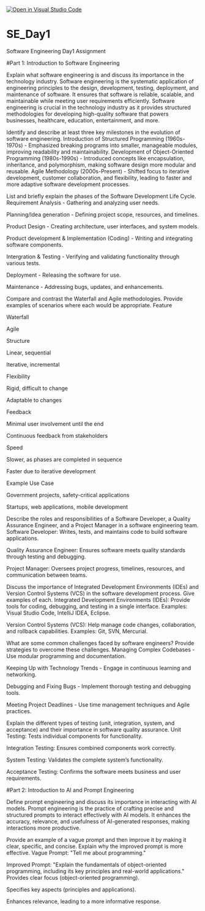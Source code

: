 [![Open in Visual Studio Code](https://classroom.github.com/assets/open-in-vscode-2e0aaae1b6195c2367325f4f02e2d04e9abb55f0b24a779b69b11b9e10269abc.svg)](https://classroom.github.com/online_ide?assignment_repo_id=18519660&assignment_repo_type=AssignmentRepo)
# SE_Day1
Software Engineering Day1 Assignment

#Part 1: Introduction to Software Engineering

Explain what software engineering is and discuss its importance in the technology industry.
Software engineering is the systematic application of engineering principles to the design, development, testing, deployment, and maintenance of software. It ensures that software is reliable, scalable, and maintainable while meeting user requirements efficiently. Software engineering is crucial in the technology industry as it provides structured methodologies for developing high-quality software that powers businesses, healthcare, education, entertainment, and more.

Identify and describe at least three key milestones in the evolution of software engineering.
Introduction of Structured Programming (1960s-1970s) - Emphasized breaking programs into smaller, manageable modules, improving readability and maintainability.
Development of Object-Oriented Programming (1980s-1990s) - Introduced concepts like encapsulation, inheritance, and polymorphism, making software design more modular and reusable.
Agile Methodology (2000s-Present) - Shifted focus to iterative development, customer collaboration, and flexibility, leading to faster and more adaptive software development processes.

List and briefly explain the phases of the Software Development Life Cycle.
Requirement Analysis - Gathering and analyzing user needs.

Planning/Idea generation - Defining project scope, resources, and timelines.

Product Design - Creating architecture, user interfaces, and system models.

Product development & Implementation (Coding) - Writing and integrating software components.

Intergration & Testing - Verifying and validating functionality through various tests.

Deployment - Releasing the software for use.

Maintenance - Addressing bugs, updates, and enhancements.

Compare and contrast the Waterfall and Agile methodologies. Provide examples of scenarios where each would be appropriate.
Feature

Waterfall

Agile

Structure

Linear, sequential

Iterative, incremental

Flexibility

Rigid, difficult to change

Adaptable to changes

Feedback

Minimal user involvement until the end

Continuous feedback from stakeholders

Speed

Slower, as phases are completed in sequence

Faster due to iterative development

Example Use Case

Government projects, safety-critical applications

Startups, web applications, mobile development

Describe the roles and responsibilities of a Software Developer, a Quality Assurance Engineer, and a Project Manager in a software engineering team.
Software Developer: Writes, tests, and maintains code to build software applications.

Quality Assurance Engineer: Ensures software meets quality standards through testing and debugging.

Project Manager: Oversees project progress, timelines, resources, and communication between teams.

Discuss the importance of Integrated Development Environments (IDEs) and Version Control Systems (VCS) in the software development process. Give examples of each.
Integrated Development Environments (IDEs): Provide tools for coding, debugging, and testing in a single interface. Examples: Visual Studio Code, IntelliJ IDEA, Eclipse.

Version Control Systems (VCS): Help manage code changes, collaboration, and rollback capabilities. Examples: Git, SVN, Mercurial.

What are some common challenges faced by software engineers? Provide strategies to overcome these challenges.
Managing Complex Codebases - Use modular programming and documentation.

Keeping Up with Technology Trends - Engage in continuous learning and networking.

Debugging and Fixing Bugs - Implement thorough testing and debugging tools.

Meeting Project Deadlines - Use time management techniques and Agile practices.

Explain the different types of testing (unit, integration, system, and acceptance) and their importance in software quality assurance.
Unit Testing: Tests individual components for functionality.

Integration Testing: Ensures combined components work correctly.

System Testing: Validates the complete system’s functionality.

Acceptance Testing: Confirms the software meets business and user requirements.

#Part 2: Introduction to AI and Prompt Engineering


Define prompt engineering and discuss its importance in interacting with AI models.
Prompt engineering is the practice of crafting precise and structured prompts to interact effectively with AI models. It enhances the accuracy, relevance, and usefulness of AI-generated responses, making interactions more productive.

Provide an example of a vague prompt and then improve it by making it clear, specific, and concise. Explain why the improved prompt is more effective.
Vague Prompt: "Tell me about programming."

Improved Prompt: "Explain the fundamentals of object-oriented programming, including its key principles and real-world applications."
Provides clear focus (object-oriented programming).

Specifies key aspects (principles and applications).

Enhances relevance, leading to a more informative response.
